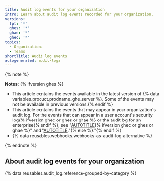 ```yaml
---
title: Audit log events for your organization
intro: Learn about audit log events recorded for your organization.
versions:
  fpt: '*'
  ghes: '*'
  ghae: '*'
  ghec: '*'
topics:
  - Organizations
  - Teams
shortTitle: Audit log events
autogenerated: audit-logs
---
```


{% note %}

**Notes**:
{% ifversion ghes %}
- This article contains the events available in the latest version of {% data variables.product.prodname_ghe_server %}. Some of the events may not be available in previous versions.{% endif %}
- This article contains the events that may appear in your organization's audit log. For the events that can appear in a user account's security log{% ifversion ghec or ghes or ghae %} or the audit log for an enterprise{% endif %}, see "[AUTOTITLE](/authentication/keeping-your-account-and-data-secure/security-log-events){% ifversion ghec or ghes or ghae %}" and "[AUTOTITLE](/admin/monitoring-activity-in-your-enterprise/reviewing-audit-logs-for-your-enterprise/audit-log-events-for-your-enterprise)."{% else %}."{% endif %}
- {% data reusables.webhooks.webhooks-as-audit-log-alternative %}

{% endnote %}

## About audit log events for your organization

{% data reusables.audit_log.reference-grouped-by-category %}

<!-- Content after this section is automatically generated -->
